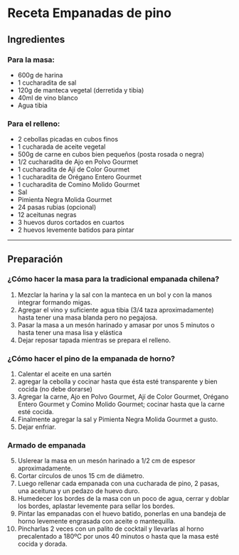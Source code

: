 # Receta Empanadas de pino

## Ingredientes

### Para la masa:
* 600g de harina
* 1 cucharadita de sal
* 120g de manteca vegetal (derretida y tibia)
* 40ml de vino blanco
* Agua tibia
 

### Para el relleno:
+ 2 cebollas picadas en cubos finos
+ 1 cucharada de aceite vegetal
+ 500g de carne en cubos bien pequeños (posta rosada o negra)
+ 1/2 cucharadita de Ajo en Polvo Gourmet
+ 1 cucharadita de Ají de Color Gourmet
+ 1 cucharadita de Orégano Entero Gourmet
+ 1 cucharadita de Comino Molido Gourmet
+ Sal
+ Pimienta Negra Molida Gourmet
+ 24 pasas rubias (opcional)
+ 12 aceitunas negras
+ 3 huevos duros cortados en cuartos
+ 2 huevos levemente batidos para pintar

---

## Preparación

### ¿Cómo hacer la masa para la tradicional empanada chilena?

1. Mezclar la harina y la sal con la manteca en un bol y con la manos integrar formando migas.
2. Agregar el vino y suficiente agua tibia (3/4 taza aproximadamente) hasta tener una masa blanda pero no pegajosa.
3. Pasar la masa a un mesón harinado y amasar por unos 5 minutos o hasta tener una masa lisa y elástica
4. Dejar reposar tapada mientras se prepara el relleno.
 

### ¿Cómo hacer el pino de la empanada de horno?
1. Calentar el aceite en una sartén
2. agregar la cebolla y cocinar hasta que ésta esté transparente y bien cocida (no debe dorarse)
4. Agregar la carne, Ajo en Polvo Gourmet, Ají de Color Gourmet, Orégano Entero Gourmet y Comino Molido Gourmet; cocinar hasta que la carne esté cocida.
3. Finalmente agregar la sal y Pimienta Negra Molida Gourmet a gusto.
2. Dejar enfriar.
 

### Armado de empanada
5. Uslerear la masa en un mesón harinado a 1/2 cm de espesor aproximadamente.
5. Cortar círculos de unos 15 cm de diámetro.
5. Luego rellenar cada empanada con una cucharada de pino, 2 pasas, una aceituna y un pedazo de huevo duro.
5. Humedecer los bordes de la masa con un poco de agua, cerrar y doblar los bordes, aplastar levemente para sellar los bordes.
5. Pintar las empanadas con el huevo batido, ponerlas en una bandeja de horno levemente engrasada con aceite o mantequilla.
5. Pincharlas 2 veces con un palito de cocktail y llevarlas al horno precalentado a 180ºC por unos 40 minutos o hasta que la masa esté cocida y dorada.
